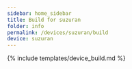 ```yaml
---
sidebar: home_sidebar
title: Build for suzuran
folder: info
permalink: /devices/suzuran/build
device: suzuran
---
```

{% include templates/device_build.md %}
